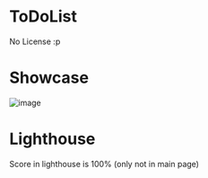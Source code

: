 # ToDoList

No License :p

# Showcase
![image](https://user-images.githubusercontent.com/90420828/179417745-06aab56d-56bd-4b11-aedd-98543eefb48b.png)

# Lighthouse

Score in lighthouse is 100% (only not in main page)
